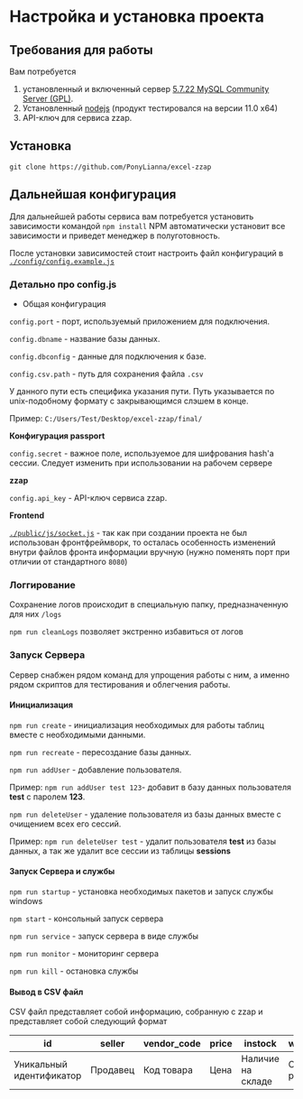 # Настройка и установка проекта
## Требования для работы
Вам потребуется
1. установленный и включенный сервер [5.7.22 MySQL Community Server (GPL)](https://dev.mysql.com/downloads/mysql/5.7.html).
2. Установленный [nodejs](https://nodejs.org/dist/v11.0.0/node-v11.0.0-x64.msi) (продукт тестировался на версии 11.0 x64)
3. API-ключ для сервиса zzap. 

## Установка
`git clone https://github.com/PonyLianna/excel-zzap` 

## Дальнейшая конфигурация 
Для дальнейшей работы сервиса вам потребуется установить зависимости командой 
`npm install`
NPM автоматически установит все зависимости и приведет менеджер в полуготовность.

После установки зависимостей стоит настроить файл конфигураций в  [`./config/config.example.js`](https://github.com/PonyLianna/excel-zzap/blob/master/config/config.example.js)

### Детально про config.js

* Общая конфигурация

`config.port` - порт, используемый приложением для подключения.

`config.dbname` - название базы данных.

`config.dbconfig` - данные для подключения к базе.

`config.csv.path` - путь для сохранения файла `.csv`

У данного пути есть специфика указания пути. Путь указывается по unix-подобному формату с закрывающимся слэшем в конце.

Пример: `C:/Users/Test/Desktop/excel-zzap/final/`

**Конфигурация passport**

`config.secret` - важное поле, используемое для шифрования hash'a сессии. 
Следует изменить при использовании на рабочем сервере

**zzap**

`config.api_key` - API-ключ сервиса zzap.

**Frontend**

[`./public/js/socket.js`](https://github.com/PonyLianna/excel-zzap/blob/master/public/js/socket.js) - так как при создании проекта не был использован фронтфреймворк, то осталась особенность изменений внутри файлов фронта информации вручную (нужно поменять порт при отличии от стандартного `8080`)

### Логгирование
Сохранение логов происходит в специальную папку, предназначенную для них `/logs`

`npm run cleanLogs` позволяет экстренно избавиться от логов

### Запуск Сервера
Сервер снабжен рядом команд для упрощения работы с ним, а именно рядом скриптов для тестирования и облегчения работы.

#### Инициализация

`npm run create` - инициализация необходимых для работы таблиц вместе с необходимыми данными.

`npm run recreate` - пересозданиe базы данных.

`npm run addUser` - добавление пользователя. 

Пример: `npm run addUser test 123`- добавит в базу данных пользователя **test** с паролем **123**.

`npm run deleteUser` - удаление пользователя из базы данных вместе с очищением всех его сессий.

Пример: `npm run deleteUser test` - удалит пользователя **test** из базы данных, а так же удалит все сессии из таблицы **sessions**

#### Запуск Сервера и службы

`npm run startup` - установка необходимых пакетов и запуск службы windows

`npm start` - консольный запуск сервера

`npm run service` - запуск сервера в виде службы

`npm run monitor` - мониторинг сервера

`npm run kill` - остановка службы

#### Вывод в CSV файл

CSV файл представляет собой информацию, собранную с zzap и представляет собой следующий формат

| id                       | seller   | vendor_code | price | instock           | wholesale       |
|--------------------------|----------|-------------|-------|-------------------|-----------------|
| Уникальный идентификатор | Продавец | Код товара  | Цена  | Наличие на складе | Опт или розница |

